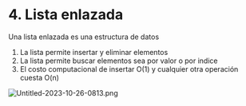 # 4. Lista enlazada

Una lista enlazada es una estructura de datos

1. La lista permite insertar y eliminar elementos
2. La lista permite buscar elementos sea por valor o por indice
3. El costo computacional de insertar O(1) y cualquier otra operación cuesta O(n)

![Untitled-2023-10-26-0813.png](Untitled-2023-10-26-0813.png)